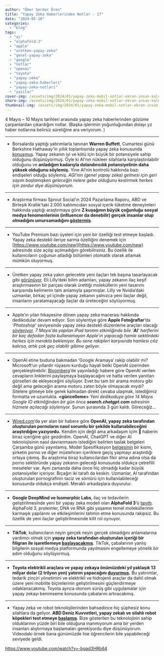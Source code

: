 ```yaml
---
author: "Ömer Serdar Ören"
title: "Yapay Zeka Haberlerinden Notlar - 17"
date: "2024-05-10"
categories: 
  - "blog"
tags: 
  - "ai"
  - "alphafold-3"
  - "apple"
  - "uretken-yapay-zeka"
  - "genel-yapay-zeka"
  - "google"
  - "notlar"
  - "openai"
  - "toyota"
  - "yapay-zeka"
  - "yapay-zeka-haberleri"
  - "yapay-zeka-notlari"
  - "yazilar"
cover-img: /assets/img/2024/01/yapay-zeka-mobil-notlar-ekran-insan-kalem-bin-image-creator-1.jpg
share-img: /assets/img/2024/01/yapay-zeka-mobil-notlar-ekran-insan-kalem-bin-image-creator-1.jpg
thumbnail-img: /assets/img/2024/01/yapay-zeka-mobil-notlar-ekran-insan-kalem-bin-image-creator-1.jpg
---
```


4 Mayıs – 10 Mayıs tarihleri arasında yapay zeka haberlerinden gözüme çarpanlardan çıkardığım notlar. (Başka işlerimin yoğunluğundan dolayı yz haber notlarına belirsiz süreliğine ara veriyorum. )

* * *

- Borsalarda yaptığı yatırımlarla tanınan **Warren Buffett**, Cumartesi günü Berkshire Hathaway’in yıllık toplantısında yapay zeka konusunda [konuşmuş](https://www.foxbusiness.com/technology/warren-buffett-compares-ai-nuclear-weapons-warns-scamming-potential). Yapay zekanın iyi ve kötü için büyük bir potansiyele sahip olduğunu düşünüyormuş. Öyle ki AI’nın nükleer silahlarla karşılaştırılabilir olduğunu ve **anladığım kadarıyla dolandırıcılık potansiyelinin daha yüksek olduğunu söylemiş.** Yine AI’nin kontrolü hakkında bazı endişeleri olduğu söylemiş. _AGI’nin (genel yapay zeka) gelmesi için geri sayım başlamışken geleceğin nelere gebe olduğunu kestirmek herkes için zordur diye düşünüyorum._

* * *

- Araştırma firması Sprout Social’ın 2024 Pazarlama Raporu, ABD ve Birleşik Krallık’taki 2.000 katılımcıdan sosyal içerik tüketme deneyimleri hakkında yaptığı araştırmaya göre **Z kuşağının büyük çoğunluğu sosyal medya fenomenlerinin (influencer da denebilir) gerçek insanlar olup olmadığını umursamadığını [göstermiş](https://mashable.com/article/gen-z-ai-influencers)**.

* * *

- YouTube Premium bazı üyeleri için yeni bir özelliği test etmeye başladı. Yapay zeka destekli ileriye sarma özelliğini denemek için [https://www.youtube.com/new](https://www.youtube.com/new) adresinde size açılıp açılmadığını görebilirsiniz. Bu özellik ile kullanıcıların çoğunun atladığı bölümleri otomatik olarak atlamak mümkün oluyormuş.

* * *

- Üretken yapay zeka yakın gelecekte yeni ilaçları tek başına tasarlayacak gibi [görünüyor](https://www.cnbc.com/2024/05/05/within-a-few-years-generative-ai-will-design-new-drugs-on-its-own.html). Eli Lilly’deki bilim adamları, yapay zekanın ilaç keşif araştırmasının bir parçası olarak ürettiği moleküllerin yeni tasarımı karşısında kelimenin tam anlamıyla şaşırmışlar. Lilly ve Nvidia’daki uzmanlar, birkaç yıl içinde yapay zekanın yalnızca yeni ilaçlar değil, insanların yaratamayacağı ilaçlar da üreteceğini söylüyormuş.

* * *

- Apple’ın yılan hikayesine dönen yapay zeka macerası hakkında dedikodular devam ediyor. Son söylentiye göre **Apple Fotoğraflar**‘da ‘_Photoshop_‘ seviyesinde yapay zeka destekli düzenleme araçları olacağı [söyleniyor](https://appleinsider.com/articles/24/05/06/apples-new-photos-app-will-utilize-generative-ai-for-image-editing). _7 Mayıs’da yapılan iPad tanıtım etkinliğinde bile ‘**AI**‘ harflerini bir kaç defadan fazla kullanamayan Apple’ın yapacağı hamle sektördeki herkes için merakla bekleniyor. Bu sene rakipleri karşısında hamlesi cılız kalırsa, artık çok geç olabilir gibime geliyor._

* * *

- OpenAI etine buduna bakmadan ‘Google Aramaya’ rakip olabilir mi? Microsoft’un yıllardır rüyasını kurduğu hayali belki OpenAI üzerinden gerçekleştirebilir. [Bloomberg](https://www.bloomberg.com/news/articles/2024-05-07/openai-is-readying-an-ai-search-product-to-rival-google-perplexity)‘de yayınladığı habere göre OpenAI verilen cevapların linklerini paylaşmaya başlayacağını ve hatta verilen yanıtları görselleri de ekleyeceğini söylüyor. Evet bu tam bir arama motoru gibi değil ama geleceğin arama motoru zaten böyle olmayacak mıydı? Sitelere gitmeye bile gerek kalmadan direkt cevaba ulaşmak, istediğimiz formatta ve uzunlukta. **<güncelleme>** _Yeni dedikoduya göre 14 Mayıs Google IO etkinliğinden bir gün önce **search.chatgpt.com** adresinin hizmete açılacağı söyleniyor._ Şunun şurasında 3 gün kaldı. Göreceğiz…

* * *

- [Wired.com](https://www.wired.com/story/openai-is-exploring-how-to-responsibly-generate-ai-porn/)‘da yer alan bir habere göre **OpenAI, yapay zeka tarafından oluşturulan pornoların nasıl sorumlu bir şekilde kullanabileceğini araştırdığını yazıyordu.** Kendim için değil ama arkadaşım içim 🙂 haberin biraz içeriğine göz gezdirdim. OpenAI, ChatGPT ve diğer AI teknolojisinin nasıl davranmasını istediğini belirten taslak belgeleri Çarşamba günü yayınlamış. Model Spesifikasyon [belgesinin](https://cdn.openai.com/spec/model-spec-2024-05-08.html#dont-respond-with-nsfw-content) bir kısmı, şirketin porno ve diğer müstehcen içeriklere geçiş yapmayı araştırdığı ortaya çıkmış. Bu araştırma biraz kullanıcılardan fikir alma adına olsa da porno sektöründe yapay zekanın geleceği konusunda oldukça çetrefilli meseleler var. Aynı zamanda daha önce hiç olmadığı kadar büyük potansiyeller içeriyor. Bıçağın iki tarafı da keskin. Uzmanlar, AI tarafından oluşturulan pornografinin taciz ve sömürü için kullanılabileceği konusunda oldukça endişeli. Meraklı arkadaşlara duyurulur.

* * *

- **Google DeepMind ve Isomorphic Labs**, ilaç ve tedavilerin geliştirilmesinde yeni bir yapay zeka modeli olan **AlphaFold 3**‘ü [tanıttı](https://blog.google/technology/ai/google-deepmind-isomorphic-alphafold-3-ai-model/). AlphaFold 3, proteinler, DNA ve RNA gibi yaşamın temel moleküllerinin karmaşık yapılarını ve etkileşimlerini tahmin etme konusunda rakipsiz. Bu özellik de yeni ilaçlar geliştirilmesinde kilit rol oynuyor.

* * *

- **TikTok**, kullanıcıların neyin gerçek neyin gerçek olmadığını anlamalarına yardımcı olmak için **yapay zeka tarafından oluşturulan içeriği bir filigran ile işaretlemeye [başlayacakmış](https://apnews.com/article/tiktok-ai-94c36dae1934920622fc5c54638e3010)**. TikTok, çabalarının yanlış bilgilerin sosyal medya platformunda yayılmasını engellemeye yönelik bir adım olduğunu söylüyormuş.

* * *

- **Toyota elektrikli araçlara ve yapay zekaya önümüzdeki yıl yaklaşık 13 milyar dolar (2 trilyon yen) yatırım yapacağını [duyurmuş](https://www.agenzianova.com/en/news/Toyota-will-invest-13-billion-dollars-in-electric-cars-and-artificial-intelligence/).** Bu yatırımlar, tedarik zinciri yönetimini ve elektrikli ve hidrojenli araçlar da dahil olmak üzere yeni mobilite biçimlerinin geliştirilmesini güçlendirmeye odaklanacakmış. Toyota ayrıca otonom sürüş gibi uygulamalar için yapay zekayı benimseme konusunda çabalarını artıracakmış.

* * *

- Yapay zeka ve robot teknolojilerinden bahsedince hiç şüphesiz konu silahlara da geliyor. **ABD Deniz Kuvvetleri, yapay zekalı ve silahlı robot köpekleri test etmeye [başlamış](https://arstechnica.com/gadgets/2024/05/robot-dogs-armed-with-ai-targeting-rifles-undergo-us-marines-special-ops-evaluation/)**. Bize gösterilen bu teknolojinin sahip olduklarının yüzde biri bile olduğuna inanmıyorum ama bir yerden insanları alıştırmaya başlamaları gerekiyordu diye düşünüyorum. Videodaki örnek bana günümüzde lise öğrencilerin bile yapabileceği seviyede geldi.

<https://www.youtube.com/watch?v=-bgad3HRb64>
